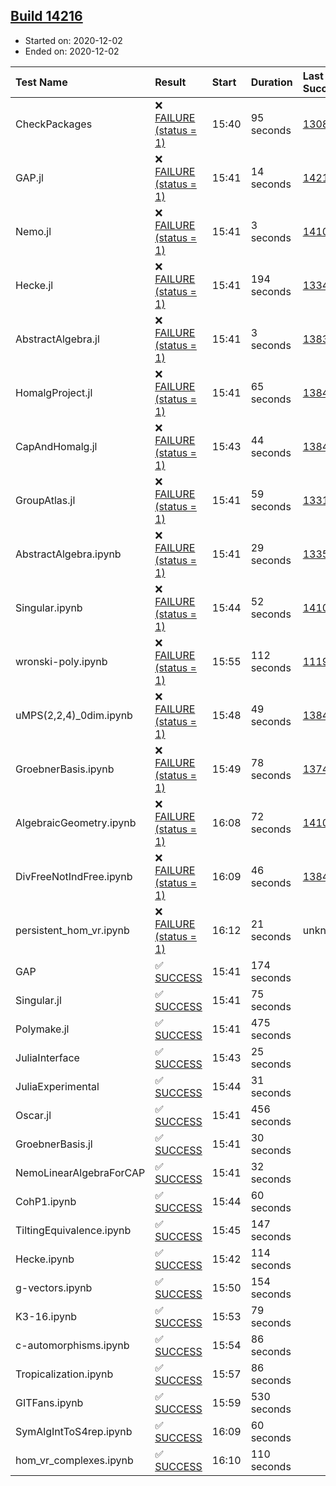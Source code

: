 ## [Build 14216](https://oscarci.mathematik.uni-kl.de/job/oscar/14216/)

* Started on: 2020-12-02
* Ended on: 2020-12-02

| Test Name    | Result | Start | Duration | Last Success | First Failure |
|:-------------|:-------|:------|:---------|:-------------|:--------------|
| CheckPackages | ❌ [FAILURE (status = 1)](https://oscarci.mathematik.uni-kl.de/job/oscar/14216/artifact/logs/build-14216/CheckPackages.log) | 15:40 | 95 seconds | [13085](https://oscarci.mathematik.uni-kl.de/job/oscar/13085/) | [13086](https://oscarci.mathematik.uni-kl.de/job/oscar/13086/) |
| GAP.jl | ❌ [FAILURE (status = 1)](https://oscarci.mathematik.uni-kl.de/job/oscar/14216/artifact/logs/build-14216/GAP.jl.log) | 15:41 | 14 seconds | [14215](https://oscarci.mathematik.uni-kl.de/job/oscar/14215/) | [14216](https://oscarci.mathematik.uni-kl.de/job/oscar/14216/) |
| Nemo.jl | ❌ [FAILURE (status = 1)](https://oscarci.mathematik.uni-kl.de/job/oscar/14216/artifact/logs/build-14216/Nemo.jl.log) | 15:41 | 3 seconds | [14101](https://oscarci.mathematik.uni-kl.de/job/oscar/14101/) | [14102](https://oscarci.mathematik.uni-kl.de/job/oscar/14102/) |
| Hecke.jl | ❌ [FAILURE (status = 1)](https://oscarci.mathematik.uni-kl.de/job/oscar/14216/artifact/logs/build-14216/Hecke.jl.log) | 15:41 | 194 seconds | [13341](https://oscarci.mathematik.uni-kl.de/job/oscar/13341/) | [13342](https://oscarci.mathematik.uni-kl.de/job/oscar/13342/) |
| AbstractAlgebra.jl | ❌ [FAILURE (status = 1)](https://oscarci.mathematik.uni-kl.de/job/oscar/14216/artifact/logs/build-14216/AbstractAlgebra.jl.log) | 15:41 | 3 seconds | [13837](https://oscarci.mathematik.uni-kl.de/job/oscar/13837/) | [13838](https://oscarci.mathematik.uni-kl.de/job/oscar/13838/) |
| HomalgProject.jl | ❌ [FAILURE (status = 1)](https://oscarci.mathematik.uni-kl.de/job/oscar/14216/artifact/logs/build-14216/HomalgProject.jl.log) | 15:41 | 65 seconds | [13845](https://oscarci.mathematik.uni-kl.de/job/oscar/13845/) | [13846](https://oscarci.mathematik.uni-kl.de/job/oscar/13846/) |
| CapAndHomalg.jl | ❌ [FAILURE (status = 1)](https://oscarci.mathematik.uni-kl.de/job/oscar/14216/artifact/logs/build-14216/CapAndHomalg.jl.log) | 15:43 | 44 seconds | [13845](https://oscarci.mathematik.uni-kl.de/job/oscar/13845/) | [13846](https://oscarci.mathematik.uni-kl.de/job/oscar/13846/) |
| GroupAtlas.jl | ❌ [FAILURE (status = 1)](https://oscarci.mathematik.uni-kl.de/job/oscar/14216/artifact/logs/build-14216/GroupAtlas.jl.log) | 15:41 | 59 seconds | [13311](https://oscarci.mathematik.uni-kl.de/job/oscar/13311/) | [13312](https://oscarci.mathematik.uni-kl.de/job/oscar/13312/) |
| AbstractAlgebra.ipynb | ❌ [FAILURE (status = 1)](https://oscarci.mathematik.uni-kl.de/job/oscar/14216/artifact/logs/build-14216/AbstractAlgebra.ipynb.log) | 15:41 | 29 seconds | [13355](https://oscarci.mathematik.uni-kl.de/job/oscar/13355/) | [13356](https://oscarci.mathematik.uni-kl.de/job/oscar/13356/) |
| Singular.ipynb | ❌ [FAILURE (status = 1)](https://oscarci.mathematik.uni-kl.de/job/oscar/14216/artifact/logs/build-14216/Singular.ipynb.log) | 15:44 | 52 seconds | [14101](https://oscarci.mathematik.uni-kl.de/job/oscar/14101/) | [14102](https://oscarci.mathematik.uni-kl.de/job/oscar/14102/) |
| wronski-poly.ipynb | ❌ [FAILURE (status = 1)](https://oscarci.mathematik.uni-kl.de/job/oscar/14216/artifact/logs/build-14216/wronski-poly.ipynb.log) | 15:55 | 112 seconds | [11192](https://oscarci.mathematik.uni-kl.de/job/oscar/11192/) | [11193](https://oscarci.mathematik.uni-kl.de/job/oscar/11193/) |
| uMPS(2,2,4)_0dim.ipynb | ❌ [FAILURE (status = 1)](https://oscarci.mathematik.uni-kl.de/job/oscar/14216/artifact/logs/build-14216/uMPS-2-2-4-_0dim.ipynb.log) | 15:48 | 49 seconds | [13841](https://oscarci.mathematik.uni-kl.de/job/oscar/13841/) | [13842](https://oscarci.mathematik.uni-kl.de/job/oscar/13842/) |
| GroebnerBasis.ipynb | ❌ [FAILURE (status = 1)](https://oscarci.mathematik.uni-kl.de/job/oscar/14216/artifact/logs/build-14216/GroebnerBasis.ipynb.log) | 15:49 | 78 seconds | [13748](https://oscarci.mathematik.uni-kl.de/job/oscar/13748/) | [13749](https://oscarci.mathematik.uni-kl.de/job/oscar/13749/) |
| AlgebraicGeometry.ipynb | ❌ [FAILURE (status = 1)](https://oscarci.mathematik.uni-kl.de/job/oscar/14216/artifact/logs/build-14216/AlgebraicGeometry.ipynb.log) | 16:08 | 72 seconds | [14101](https://oscarci.mathematik.uni-kl.de/job/oscar/14101/) | [14102](https://oscarci.mathematik.uni-kl.de/job/oscar/14102/) |
| DivFreeNotIndFree.ipynb | ❌ [FAILURE (status = 1)](https://oscarci.mathematik.uni-kl.de/job/oscar/14216/artifact/logs/build-14216/DivFreeNotIndFree.ipynb.log) | 16:09 | 46 seconds | [13845](https://oscarci.mathematik.uni-kl.de/job/oscar/13845/) | [13846](https://oscarci.mathematik.uni-kl.de/job/oscar/13846/) |
| persistent_hom_vr.ipynb | ❌ [FAILURE (status = 1)](https://oscarci.mathematik.uni-kl.de/job/oscar/14216/artifact/logs/build-14216/persistent_hom_vr.ipynb.log) | 16:12 | 21 seconds | unknown | unknown |
| GAP | ✅ [SUCCESS](https://oscarci.mathematik.uni-kl.de/job/oscar/14216/artifact/logs/build-14216/GAP.log) | 15:41 | 174 seconds |  |  |
| Singular.jl | ✅ [SUCCESS](https://oscarci.mathematik.uni-kl.de/job/oscar/14216/artifact/logs/build-14216/Singular.jl.log) | 15:41 | 75 seconds |  |  |
| Polymake.jl | ✅ [SUCCESS](https://oscarci.mathematik.uni-kl.de/job/oscar/14216/artifact/logs/build-14216/Polymake.jl.log) | 15:41 | 475 seconds |  |  |
| JuliaInterface | ✅ [SUCCESS](https://oscarci.mathematik.uni-kl.de/job/oscar/14216/artifact/logs/build-14216/JuliaInterface.log) | 15:43 | 25 seconds |  |  |
| JuliaExperimental | ✅ [SUCCESS](https://oscarci.mathematik.uni-kl.de/job/oscar/14216/artifact/logs/build-14216/JuliaExperimental.log) | 15:44 | 31 seconds |  |  |
| Oscar.jl | ✅ [SUCCESS](https://oscarci.mathematik.uni-kl.de/job/oscar/14216/artifact/logs/build-14216/Oscar.jl.log) | 15:41 | 456 seconds |  |  |
| GroebnerBasis.jl | ✅ [SUCCESS](https://oscarci.mathematik.uni-kl.de/job/oscar/14216/artifact/logs/build-14216/GroebnerBasis.jl.log) | 15:41 | 30 seconds |  |  |
| NemoLinearAlgebraForCAP | ✅ [SUCCESS](https://oscarci.mathematik.uni-kl.de/job/oscar/14216/artifact/logs/build-14216/NemoLinearAlgebraForCAP.log) | 15:41 | 32 seconds |  |  |
| CohP1.ipynb | ✅ [SUCCESS](https://oscarci.mathematik.uni-kl.de/job/oscar/14216/artifact/logs/build-14216/CohP1.ipynb.log) | 15:44 | 60 seconds |  |  |
| TiltingEquivalence.ipynb | ✅ [SUCCESS](https://oscarci.mathematik.uni-kl.de/job/oscar/14216/artifact/logs/build-14216/TiltingEquivalence.ipynb.log) | 15:45 | 147 seconds |  |  |
| Hecke.ipynb | ✅ [SUCCESS](https://oscarci.mathematik.uni-kl.de/job/oscar/14216/artifact/logs/build-14216/Hecke.ipynb.log) | 15:42 | 114 seconds |  |  |
| g-vectors.ipynb | ✅ [SUCCESS](https://oscarci.mathematik.uni-kl.de/job/oscar/14216/artifact/logs/build-14216/g-vectors.ipynb.log) | 15:50 | 154 seconds |  |  |
| K3-16.ipynb | ✅ [SUCCESS](https://oscarci.mathematik.uni-kl.de/job/oscar/14216/artifact/logs/build-14216/K3-16.ipynb.log) | 15:53 | 79 seconds |  |  |
| c-automorphisms.ipynb | ✅ [SUCCESS](https://oscarci.mathematik.uni-kl.de/job/oscar/14216/artifact/logs/build-14216/c-automorphisms.ipynb.log) | 15:54 | 86 seconds |  |  |
| Tropicalization.ipynb | ✅ [SUCCESS](https://oscarci.mathematik.uni-kl.de/job/oscar/14216/artifact/logs/build-14216/Tropicalization.ipynb.log) | 15:57 | 86 seconds |  |  |
| GITFans.ipynb | ✅ [SUCCESS](https://oscarci.mathematik.uni-kl.de/job/oscar/14216/artifact/logs/build-14216/GITFans.ipynb.log) | 15:59 | 530 seconds |  |  |
| SymAlgIntToS4rep.ipynb | ✅ [SUCCESS](https://oscarci.mathematik.uni-kl.de/job/oscar/14216/artifact/logs/build-14216/SymAlgIntToS4rep.ipynb.log) | 16:09 | 60 seconds |  |  |
| hom_vr_complexes.ipynb | ✅ [SUCCESS](https://oscarci.mathematik.uni-kl.de/job/oscar/14216/artifact/logs/build-14216/hom_vr_complexes.ipynb.log) | 16:10 | 110 seconds |  |  |
